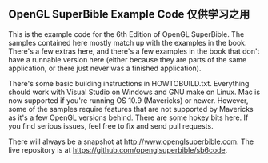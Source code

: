 OpenGL SuperBible Example Code 仅供学习之用
------------------------------

This is the example code for the 6th Edition of OpenGL SuperBible.
The samples contained here mostly match up with the examples in the
book. There's a few extras here, and there's a few examples in the
book that don't have a runnable version here (either because they
are parts of the same application, or there just never was a finished
application).

There's some basic building instructions in HOWTOBUILD.txt. Everything
should work with Visual Studio on Windows and GNU make on Linux. Mac
is now supported if you're running OS 10.9 (Mavericks) or newer. However,
some of the samples require features that are not supported by Mavericks
as it's a few OpenGL versions behind. There are some hokey bits here. If
you find serious issues, feel free to fix and send pull requests.

There will always be a snapshot at http://www.openglsuperbible.com.
The live repository is at https://github.com/openglsuperbible/sb6code.

